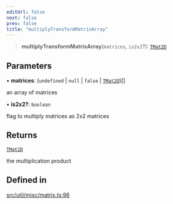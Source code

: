 ```yaml
---
editUrl: false
next: false
prev: false
title: "multiplyTransformMatrixArray"
---
```


> **multiplyTransformMatrixArray**(`matrices`, `is2x2`?): [`TMat2D`](/api/type-aliases/tmat2d/)

## Parameters

• **matrices**: (`undefined` \| `null` \| `false` \| [`TMat2D`](/api/type-aliases/tmat2d/))[]

an array of matrices

• **is2x2?**: `boolean`

flag to multiply matrices as 2x2 matrices

## Returns

[`TMat2D`](/api/type-aliases/tmat2d/)

the multiplication product

## Defined in

[src/util/misc/matrix.ts:96](https://github.com/fabricjs/fabric.js/blob/c093e29e73123dafcfa091ff4d5e04e690bb796e/src/util/misc/matrix.ts#L96)

